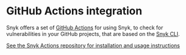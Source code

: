 # GitHub Actions integration

Snyk offers a set of [GitHub Actions](https://docs.github.com/en/actions/creating-actions/about-actions) for using Snyk, to check for vulnerabilities in your GitHub projects,  that are based on the [Snyk CLI](https://support.snyk.io/hc/en-us/articles/360003812578-CLI-reference).  

[See the Snyk Actions repository for installation and usage instructions](https://github.com/snyk/actions)

